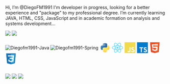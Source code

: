 Hi, I’m @DiegoFM1991
I'm developer in progress, looking for a better experience and "package" to my professional degree.
I’m currently learning JAVA, HTML, CSS, JavaScript and in academic formation on analysis and systems development...

<div align="left">
  <img height="150em" src="https://github-readme-stats.vercel.app/api?username=DiegoFM1991&show_icons=true&theme=dark&include_all_commits=true&count_private=true"/>
  <img height="150em" src="https://github-readme-stats.vercel.app/api/top-langs/?username=DiegoFM1991&layout=compact&langs_count=7&theme=dark"/>
</div>
<div style="display: inline_block"><br>
  <img align="center" alt="Diegofm1991-Java" height="35" width="35" src="https://cdn.jsdelivr.net/gh/devicons/devicon/icons/java/java-original.svg">
  <img align="center" alt="Diegofm1991-Spring" height="35" width="35" src="https://cdn.jsdelivr.net/gh/devicons/devicon/icons/spring/spring-original.svg">
  <img align="center" alt="Diegofm1991-Python" height="35" width="35" src="https://raw.githubusercontent.com/devicons/devicon/master/icons/python/python-original.svg">
  <img align="center" alt="Diegofm1991-React" height="35" width="35" src="https://raw.githubusercontent.com/devicons/devicon/master/icons/react/react-original.svg">
  <img align="center" alt="Diegofm1991-Js" height="35" width="35" src="https://raw.githubusercontent.com/devicons/devicon/master/icons/javascript/javascript-plain.svg">
  <img align="center" alt="Diegofm1991-Ts" height="35" width="35" src="https://raw.githubusercontent.com/devicons/devicon/master/icons/typescript/typescript-plain.svg">
  <img align="center" alt="Diegofm1991-HTML" height="35" width="35" src="https://raw.githubusercontent.com/devicons/devicon/master/icons/html5/html5-original.svg">
  <img align="center" alt="DiegoFM1991-CSS" height="35" width="35" src="https://raw.githubusercontent.com/devicons/devicon/master/icons/css3/css3-original.svg">
</div>
  
  ##
 
<div> 
  <a href="mailto:diego.difm@gmail.com"><img src="https://img.shields.io/badge/-Gmail-%23333?style=for-the-badge&logo=gmail&logoColor=white" target="_blank"></a>
  <a href="https://www.linkedin.com/in/diego-felipe-martins-717194124/" target="_blank"><img src="https://img.shields.io/badge/-LinkedIn-%230077B5?style=for-the-badge&logo=linkedin&logoColor=white" target="_blank"></a>
  <a href="https://www.facebook.com/DiegoFelipeMartins1991"><img src="https://img.shields.io/badge/Facebook-1877F2?style=for-the-badge&logo=facebook&logoColor=white" target="_blank"></a>
   
</div>
